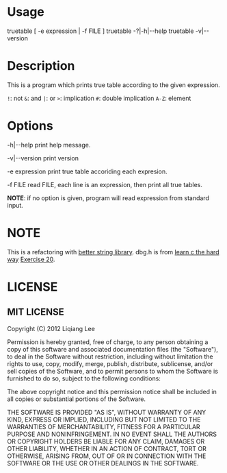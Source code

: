 # Usage
truetable [ -e expression | -f FILE ]
truetable -?|-h|--help
truetable -v|--version

# Description
This is a program which prints true table according to the given expression.

`!`: not
`&`: and
`|`: or
`>`: implication
`#`: double implication
`A-Z`: element

# Options
-h|--help
    print help message.

-v|--version
    print version

-e expression
    print true table accoriding each expresion.

-f FILE
    read FILE, each line is an expression, then print all true tables.

**NOTE**:
if no option is given, program will read expression from standard input.

# NOTE
This is a refactoring with [better string library](http://bstring.sf.net/).
dbg.h is from [learn c the hard way](http://c.learncodethehardway.org/book) [Exercise 20](http://c.learncodethehardway.org/book/learn-c-the-hard-waych21.html#x26-10600021).

# LICENSE
## MIT LICENSE

Copyright (C) 2012 Liqiang Lee

Permission is hereby granted, free of charge, to any person obtaining a
copy of this software and associated documentation files (the "Software"), to
deal in the Software without restriction, including without limitation the
rights to use, copy, modify, merge, publish, distribute, sublicense, and/or
sell copies of the Software, and to permit persons to whom the Software is
furnished to do so, subject to the following conditions:

The above copyright notice and this permission notice shall be included in all
copies or substantial portions of the Software.

THE SOFTWARE IS PROVIDED "AS IS", WITHOUT WARRANTY OF ANY KIND, EXPRESS OR
IMPLIED, INCLUDING BUT NOT LIMITED TO THE WARRANTIES OF MERCHANTABILITY,
FITNESS FOR A PARTICULAR PURPOSE AND NONINFRINGEMENT. IN NO EVENT SHALL THE
AUTHORS OR COPYRIGHT HOLDERS BE LIABLE FOR ANY CLAIM, DAMAGES OR OTHER
LIABILITY, WHETHER IN AN ACTION OF CONTRACT, TORT OR OTHERWISE, ARISING
FROM, OUT OF OR IN CONNECTION WITH THE SOFTWARE OR THE USE OR OTHER
DEALINGS IN THE SOFTWARE.
